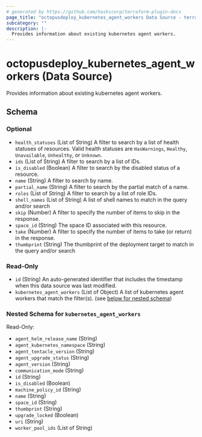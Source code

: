 ```yaml
---
# generated by https://github.com/hashicorp/terraform-plugin-docs
page_title: "octopusdeploy_kubernetes_agent_workers Data Source - terraform-provider-octopusdeploy"
subcategory: ""
description: |-
  Provides information about existing kubernetes agent workers.
---
```


# octopusdeploy_kubernetes_agent_workers (Data Source)

Provides information about existing kubernetes agent workers.



<!-- schema generated by tfplugindocs -->
## Schema

### Optional

- `health_statuses` (List of String) A filter to search by a list of health statuses of resources. Valid health statuses are `HasWarnings`, `Healthy`, `Unavailable`, `Unhealthy`, or `Unknown`.
- `ids` (List of String) A filter to search by a list of IDs.
- `is_disabled` (Boolean) A filter to search by the disabled status of a resource.
- `name` (String) A filter to search by name.
- `partial_name` (String) A filter to search by the partial match of a name.
- `roles` (List of String) A filter to search by a list of role IDs.
- `shell_names` (List of String) A list of shell names to match in the query and/or search
- `skip` (Number) A filter to specify the number of items to skip in the response.
- `space_id` (String) The space ID associated with this resource.
- `take` (Number) A filter to specify the number of items to take (or return) in the response.
- `thumbprint` (String) The thumbprint of the deployment target to match in the query and/or search

### Read-Only

- `id` (String) An auto-generated identifier that includes the timestamp when this data source was last modified.
- `kubernetes_agent_workers` (List of Object) A list of kubernetes agent workers that match the filter(s). (see [below for nested schema](#nestedatt--kubernetes_agent_workers))

<a id="nestedatt--kubernetes_agent_workers"></a>
### Nested Schema for `kubernetes_agent_workers`

Read-Only:

- `agent_helm_release_name` (String)
- `agent_kubernetes_namespace` (String)
- `agent_tentacle_version` (String)
- `agent_upgrade_status` (String)
- `agent_version` (String)
- `communication_mode` (String)
- `id` (String)
- `is_disabled` (Boolean)
- `machine_policy_id` (String)
- `name` (String)
- `space_id` (String)
- `thumbprint` (String)
- `upgrade_locked` (Boolean)
- `uri` (String)
- `worker_pool_ids` (List of String)


